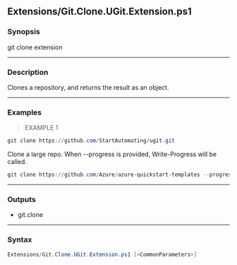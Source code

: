 Extensions/Git.Clone.UGit.Extension.ps1
---------------------------------------

### Synopsis
git clone extension

---

### Description

Clones a repository, and returns the result as an object.

---

### Examples
> EXAMPLE 1

```PowerShell
git clone https://github.com/StartAutomating/ugit.git
```
Clone a large repo.
When --progress is provided, Write-Progress will be called.

```PowerShell
git clone https://github.com/Azure/azure-quickstart-templates --progress
```

---

### Outputs
* git.clone

---

### Syntax
```PowerShell
Extensions/Git.Clone.UGit.Extension.ps1 [<CommonParameters>]
```
